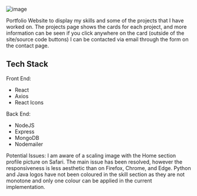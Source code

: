 ![image](https://user-images.githubusercontent.com/34381264/162338861-1af2790f-84e2-46e1-861d-79e32902a7fb.png)

Portfolio Website to display my skills and some of the projects that I have worked on.
The projects page shows the cards for each project, and more information can be seen if you click anywhere on the card (outside of the site/source code buttons)
I can be contacted via email through the form on the contact page.

## Tech Stack

Front End:
* React
* Axios
* React Icons

Back End:
* NodeJS
* Express
* MongoDB
* Nodemailer

Potential Issues:
I am aware of a scaling image with the Home section profile picture on Safari. The main issue has been resolved, however the responsiveness is less aesthetic than on Firefox, Chrome, and Edge.
Python and Java logos have not been coloured in the skill section as they are not monotone and only one colour can be applied in the current implementation.
